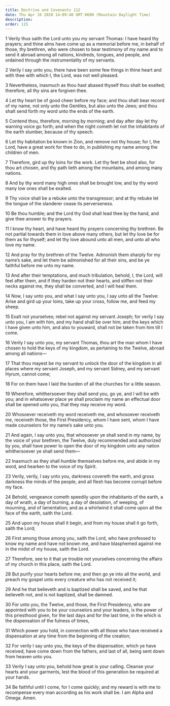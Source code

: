 ```yaml
---
title: Doctrine and Covenants 112
date: Thu Apr 16 2020 14:09:40 GMT-0600 (Mountain Daylight Time)
description: 
order: 115
---
```


<p>
  1 Verily thus saith the Lord unto you my servant Thomas: I have heard thy
  prayers; and thine alms have come up as a memorial before me, in behalf of
  those, thy brethren, who were chosen to bear testimony of my name and to send
  it abroad among all nations, kindreds, tongues, and people, and ordained
  through the instrumentality of my servants.
</p>
<p>
  2 Verily I say unto you, there have been some few things in thine heart and
  with thee with which I, the Lord, was not well pleased.
</p>
<p>
  3 Nevertheless, inasmuch as thou hast abased thyself thou shalt be exalted;
  therefore, all thy sins are forgiven thee.
</p>
<p>
  4 Let thy heart be of good cheer before my face; and thou shalt bear record of
  my name, not only unto the Gentiles, but also unto the Jews; and thou shalt
  send forth my word unto the ends of the earth.
</p>
<p>
  5 Contend thou, therefore, morning by morning; and day after day let thy
  warning voice go forth; and when the night cometh let not the inhabitants of
  the earth slumber, because of thy speech.
</p>
<p>
  6 Let thy habitation be known in Zion, and remove not thy house; for I, the
  Lord, have a great work for thee to do, in publishing my name among the
  children of men.
</p>
<p>
  7 Therefore, gird up thy loins for the work. Let thy feet be shod also, for
  thou art chosen, and thy path lieth among the mountains, and among many
  nations.
</p>
<p>
  8 And by thy word many high ones shall be brought low, and by thy word many
  low ones shall be exalted.
</p>
<p>
  9 Thy voice shall be a rebuke unto the transgressor; and at thy rebuke let the
  tongue of the slanderer cease its perverseness.
</p>
<p>
  10 Be thou humble; and the Lord thy God shall lead thee by the hand, and give
  thee answer to thy prayers.
</p>
<p>
  11 I know thy heart, and have heard thy prayers concerning thy brethren. Be
  not partial towards them in love above many others, but let thy love be for
  them as for thyself; and let thy love abound unto all men, and unto all who
  love my name.
</p>
<p>
  12 And pray for thy brethren of the Twelve. Admonish them sharply for my
  name&#x2019;s sake, and let them be admonished for all their sins, and be ye
  faithful before me unto my name.
</p>
<p>
  13 And after their temptations, and much tribulation, behold, I, the Lord,
  will feel after them, and if they harden not their hearts, and stiffen not
  their necks against me, they shall be converted, and I will heal them.
</p>
<p>
  14 Now, I say unto you, and what I say unto you, I say unto all the Twelve:
  Arise and gird up your loins, take up your cross, follow me, and feed my
  sheep.
</p>
<p>
  15 Exalt not yourselves; rebel not against my servant Joseph; for verily I say
  unto you, I am with him, and my hand shall be over him; and the keys which I
  have given unto him, and also to youward, shall not be taken from him till I
  come.
</p>
<p>
  16 Verily I say unto you, my servant Thomas, thou art the man whom I have
  chosen to hold the keys of my kingdom, as pertaining to the Twelve, abroad
  among all nations&#x2014;
</p>
<p>
  17 That thou mayest be my servant to unlock the door of the kingdom in all
  places where my servant Joseph, and my servant Sidney, and my servant Hyrum,
  cannot come;
</p>
<p>
  18 For on them have I laid the burden of all the churches for a little season.
</p>
<p>
  19 Wherefore, whithersoever they shall send you, go ye, and I will be with
  you; and in whatsoever place ye shall proclaim my name an effectual door shall
  be opened unto you, that they may receive my word.
</p>
<p>
  20 Whosoever receiveth my word receiveth me, and whosoever receiveth me,
  receiveth those, the First Presidency, whom I have sent, whom I have made
  counselors for my name&#x2019;s sake unto you.
</p>
<p>
  21 And again, I say unto you, that whosoever ye shall send in my name, by the
  voice of your brethren, the Twelve, duly recommended and authorized by you,
  shall have power to open the door of my kingdom unto any nation whithersoever
  ye shall send them&#x2014;
</p>
<p>
  22 Inasmuch as they shall humble themselves before me, and abide in my word,
  and hearken to the voice of my Spirit.
</p>
<p>
  23 Verily, verily, I say unto you, darkness covereth the earth, and gross
  darkness the minds of the people, and all flesh has become corrupt before my
  face.
</p>
<p>
  24 Behold, vengeance cometh speedily upon the inhabitants of the earth, a day
  of wrath, a day of burning, a day of desolation, of weeping, of mourning, and
  of lamentation; and as a whirlwind it shall come upon all the face of the
  earth, saith the Lord.
</p>
<p>
  25 And upon my house shall it begin, and from my house shall it go forth,
  saith the Lord;
</p>
<p>
  26 First among those among you, saith the Lord, who have professed to know my
  name and have not known me, and have blasphemed against me in the midst of my
  house, saith the Lord.
</p>
<p>
  27 Therefore, see to it that ye trouble not yourselves concerning the affairs
  of my church in this place, saith the Lord.
</p>
<p>
  28 But purify your hearts before me; and then go ye into all the world, and
  preach my gospel unto every creature who has not received it;
</p>
<p>
  29 And he that believeth and is baptized shall be saved, and he that believeth
  not, and is not baptized, shall be damned.
</p>
<p>
  30 For unto you, the Twelve, and those, the First Presidency, who are
  appointed with you to be your counselors and your leaders, is the power of
  this priesthood given, for the last days and for the last time, in the which
  is the dispensation of the fulness of times,
</p>
<p>
  31 Which power you hold, in connection with all those who have received a
  dispensation at any time from the beginning of the creation;
</p>
<p>
  32 For verily I say unto you, the keys of the dispensation, which ye have
  received, have come down from the fathers, and last of all, being sent down
  from heaven unto you.
</p>
<p>
  33 Verily I say unto you, behold how great is your calling. Cleanse your
  hearts and your garments, lest the blood of this generation be required at
  your hands.
</p>
<p>
  34 Be faithful until I come, for I come quickly; and my reward is with me to
  recompense every man according as his work shall be. I am Alpha and Omega.
  Amen.
</p>
